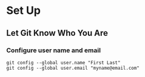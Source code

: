 # Set Up

## Let Git Know Who You Are

### Configure user name and email 
`git config --global user.name "First Last"`  
`git config --global user.email "myname@email.com"`  

